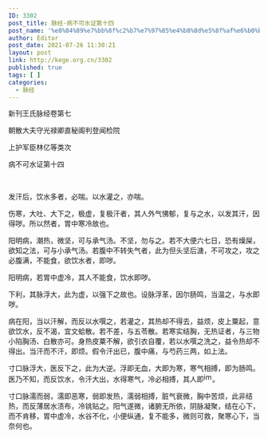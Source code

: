 ```yaml
---
ID: 3302
post_title: 脉经·病不可水证第十四
post_name: '%e8%84%89%e7%bb%8f%c2%b7%e7%97%85%e4%b8%8d%e5%8f%af%e6%b0%b4%e8%af%81%e7%ac%ac%e5%8d%81%e5%9b%9b'
author: Editor
post_date: 2021-07-26 11:30:21
layout: post
link: http://kege.org.cn/3302
published: true
tags: [ ]
categories:
  - 脉经
---
```

新刊王氏脉经卷第七

朝散大夫守光禄卿直秘阁判登闻检院

上护军臣林亿等类次

病不可水证第十四

&nbsp;
<p class="content">发汗后，饮水多者，必喘。以水灌之，亦喘。</p>
<p class="content">伤寒，大吐、大下之，极虚，复极汗者，其人外气怫郁，复与之水，以发其汗，因得哕。所以然者，胃中寒冷故也。</p>
<p class="content">阳明病，潮热，微坚，可与承气汤。不坚，勿与之。若不大便六七日，恐有燥屎，欲知之法，可与小承气汤。若腹中不转失气者，此为但头坚后溏，不可攻之，攻之必腹满，不能食，欲饮水者，即哕。</p>
<p class="content">阳明病，若胃中虚冷，其人不能食，饮水即哕。</p>
<p class="content">下利，其脉浮大，此为虚，以强下之故也。设脉浮革，因尔肠鸣，当温之，与水即哕。</p>
<p class="content">病在阳，当以汗解，而反以水噀之，若灌之，其热却不得去，益烦，皮上粟起，意欲饮水，反不渴，宜文蛤散。若不差，与五苓散。若寒实结胸，无热证者，与三物小陷胸汤、白散亦可。身热皮粟不解，欲引衣自覆，若以水噀之洗之，益令热却不得出。当汗而不汗，即烦。假令汗出已，腹中痛，与芍药三两，如上法。</p>
<p class="content">寸口脉浮大，医反下之，此为大逆。浮即无血，大即为寒，寒气相搏，即为肠鸣。医乃不知，而反饮水，令汗大出，水得寒气，冷必相搏，其人即<img class="picture_character" src="https://rwzyzs.pmphai.com/epub/5cd2470a7d1edc32c10d4456/OEBPS/images/txt007_21.png" alt="img" width="17" height="18" />。</p>
<p class="content">寸口脉濡而弱，濡即恶寒，弱即发热，濡弱相搏，脏气衰微，胸中苦烦，此非结热，而反薄居水渍布，冷铫贴之。阳气遂微，诸腑无所依，阴脉凝聚，结在心下，而不肯移，胃中虚冷，水谷不化，小便纵通，复不能多，微则可救，聚寒心下，当奈何也。</p>